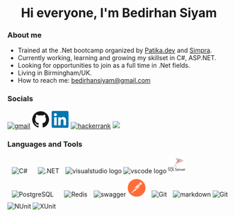 <h1 align="center">Hi everyone, I'm Bedirhan Siyam</h1>

### About me
- Trained at the .Net bootcamp organized by [Patika.dev](https://app.patika.dev/) and [Simpra](https://simprasuite.co.uk/).
- Currently working, learning and growing my skillset in C#, ASP.NET.
- Looking for opportunities to join as a full time in .Net fields.
- Living in Birmingham/UK.
- How to reach me: bedirhansiyam@gmail.com 


### Socials

[<img src='https://img.icons8.com/?size=512&id=P7UIlhbpWzZm&format=png' alt='gmail' weight='40' height='40'>](bedirhansiyam@gmail.com) [<img src='https://github.com/devicons/devicon/blob/v2.15.1/icons/github/github-original.svg' alt='github' weight='40' height='40'>](https://github.com/bedirhansiyam)  [<img src='https://github.com/devicons/devicon/blob/v2.15.1/icons/linkedin/linkedin-original.svg' alt='linkedin' height='40'>](https://www.linkedin.com/in/bedirhansiyam/)  [<img src='https://raw.githubusercontent.com/rahuldkjain/github-profile-readme-generator/master/src/images/icons/Social/hackerrank.svg' alt='hackerrank' height='40'>](https://www.hackerrank.com/bedirhansiyam?hr_r=1)  [<img src='https://cdn3.iconfinder.com/data/icons/social-network-flat-3/100/Discord-512.png' height='40'>](https://discord.com/users/bedirhansiyam)

### Languages and Tools
<img style="margin: 10px" src="https://profilinator.rishav.dev/skills-assets/csharp-original.svg" alt="C#" height="40" />      <img style="margin: 10px" src="https://profilinator.rishav.dev/skills-assets/dot-net-original-wordmark.svg" alt=".NET" height="40" />    <img src="https://cdn.jsdelivr.net/gh/devicons/devicon/icons/visualstudio/visualstudio-plain.svg" height="40" alt="visualstudio logo"/>    <img src="https://cdn.jsdelivr.net/gh/devicons/devicon/icons/vscode/vscode-original.svg" height="40" alt="vscode logo"/>    <img src="https://raw.githubusercontent.com/teamedwardforever/Readme-Generator/71f25dd8b98329b168142a6b782a107b75eab178/svg/Skills/Database/microsoft-sql-server-logo.svg" alt="Microsoft Sql Server" height="40"/>    <img style="margin: 10px" src="https://profilinator.rishav.dev/skills-assets/postgresql-original-wordmark.svg" alt="PostgreSQL" height="40" />    <img style="margin: 10px" src="https://profilinator.rishav.dev/skills-assets/redis-original-wordmark.svg" alt="Redis" height="40" />    <img src='https://cdn.jsdelivr.net/npm/simple-icons@3.0.1/icons/swagger.svg' alt='swagger' height='40'>    <img src="https://raw.githubusercontent.com/teamedwardforever/Readme-Generator/71f25dd8b98329b168142a6b782a107b75eab178/svg/Skills/Software/getpostman-icon.svg" alt="Postman" height="40"/>    <img style="margin: 10px" src="https://profilinator.rishav.dev/skills-assets/git-scm-icon.svg" alt="Git" height="40" />    <img src='https://cdn.jsdelivr.net/npm/simple-icons@3.0.1/icons/markdown.svg' alt='markdown' height='40'>   <img src='https://upload.wikimedia.org/wikipedia/commons/a/ae/Github-desktop-logo-symbol.svg' alt='Git' height='40'>   <img src='https://www.lambdatest.com/blog/wp-content/uploads/2021/03/NUnit.png' alt='NUnit' height='40'>   <img src='https://www.nuget.org/profiles/xunit/avatar?imageSize=512' alt='XUnit' height='40'>
